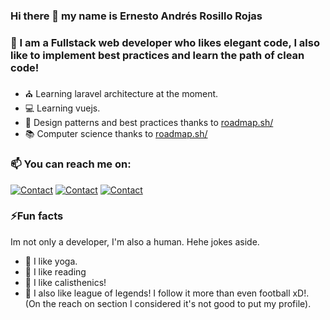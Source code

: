 ### Hi there 👋 my name is Ernesto Andrés Rosillo Rojas

### 🌱 I am a Fullstack web developer who likes elegant code, I also like to implement best practices and learn the path of clean code!

- ⛪ Learning laravel architecture at the moment.
- 💻 Learning vuejs.
- 📝 Design patterns and best practices thanks to [roadmap.sh/](https://roadmap.sh/full-stack) 
- 📚 Computer science thanks to [roadmap.sh/](https://roadmap.sh/computer-science)


### 📫 You can reach me on:
[![Contact](https://skillicons.dev/icons?i=linkedin)](https://www.linkedin.com/in/ernesto-andres-rosillo/)
[![Contact](https://skillicons.dev/icons?i=github)](https://github.com/andresito1969)
[![Contact](https://skillicons.dev/icons?i=gmail)](mailto:ernestoandresrosillo@gmail.com)

<!--### Skills achieved-->

### ⚡Fun facts
Im not only a developer, I'm also a human. Hehe jokes aside.
- 🧘 I like yoga.
- 📖 I like reading
- 🤸 I like calisthenics!
- 👾 I also like league of legends! I follow it more than even football xD!. (On the reach on section I considered it's not good to put my profile).


<!--
**andresito1969/andresito1969** is a ✨ _special_ ✨ repository because its `README.md` (this file) appears on your GitHub profile.

Here are some ideas to get you started:

- 🔭 I’m currently working on ...
- 🌱 I’m currently learning ...
- 👯 I’m looking to collaborate on ...
- 🤔 I’m looking for help with ...
- 💬 Ask me about ...
- 📫 How to reach me: ...
- 😄 Pronouns: ...
- ⚡ Fun fact: ...
-->

